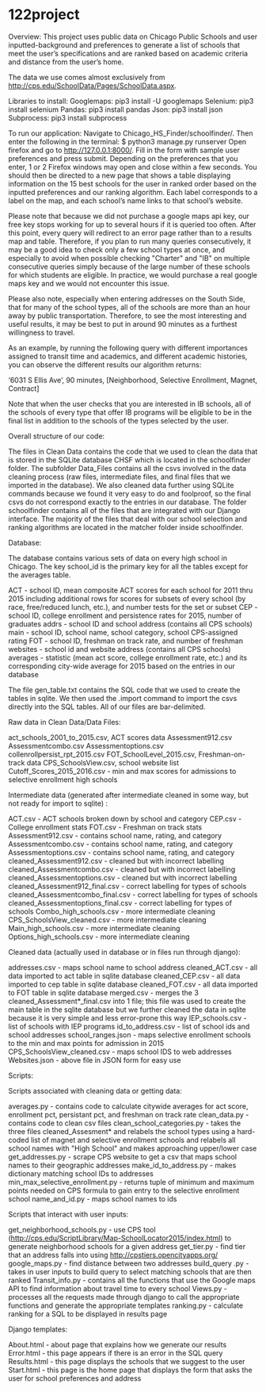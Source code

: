# 122project
 
Overview:
This project uses public data on Chicago Public Schools and user inputted-background and preferences to generate a list of schools that meet the user’s specifications and are ranked based on academic criteria and distance from the user’s home.

The data we use comes almost exclusively from http://cps.edu/SchoolData/Pages/SchoolData.aspx. 

Libraries to install:
Googlemaps: pip3 install -U googlemaps
Selenium: pip3 install selenium
Pandas: pip3 install pandas
Json: pip3 install json
Subprocess: pip3 install subprocess 

To run our application:
Navigate to Chicago_HS_Finder/schoolfinder/. 
Then enter the following in the terminal:
    $ python3 manage.py runserver
Open firefox and go to  http://127.0.0.1:8000/. Fill in the form with sample user preferences and press submit. Depending on the preferences that you enter, 1 or 2 Firefox windows may open and close within a few seconds. 
You should then be directed to a new page that shows a table displaying information on the 15 best schools for the user in ranked order based on the inputted preferences and our ranking algorithm. Each label corresponds to a label on the map, and each school’s name links to that school’s website. 

Please note that because we did not purchase a google maps api key, our free key stops working for up to several hours if it is queried too often. After this point, every query will redirect to an error page rather than to a results map and table. Therefore, if you plan to run many queries consecutively, it may be a good idea to check only a few school types at once, and especially to avoid when possible checking "Charter" and "IB" on multiple consecutive queries simply because of the large number of these schools for which students are eligible. In practice, we would purchase a real google maps key and we would not encounter this issue. 

Please also note, especially when entering addresses on the South Side, that for many of the school types, all of the schools are more than an hour away by public transportation. Therefore, to see the most interesting and useful results, it may be best to put in around 90 minutes as a furthest willingness to travel.

As an example, by running the following query with different importances assigned to transit time and academics, and different academic histories, you can observe the different results our algorithm returns: 

‘6031 S Ellis Ave’, 90 minutes, [Neighborhood, Selective Enrollment, Magnet, Contract]

Note that when the user checks that you are interested in IB schools, all of the schools of every type that offer IB programs will be eligible to be in the final list in addition to the schools of the types selected by the user.

Overall structure of our code:

The files in Clean Data contains the code that we used to clean the data that is stored in the SQLite database CHSF which is located in the schoolfinder folder. The subfolder Data_Files contains all the csvs involved in the data cleaning process (raw files, intermediate files, and final files that we imported in the database). We also cleaned data further using SQLite commands because we found it very easy to do and foolproof, so the final csvs do not correspond exactly to the entries in our database.
The folder schoolfinder contains all of the files that are integrated with our Django interface. The majority of the files that deal with our school selection and ranking algorithms are located in the matcher folder inside schoolfinder.  

Database:

The database contains various sets of data on every high school in Chicago. The key school_id is the primary key for all the tables except for the averages table. 

ACT - school ID, mean composite ACT scores for each school for 2011 thru 2015 including additional rows for scores for subsets of every school (by race, free/reduced lunch, etc.), and number tests for the set or subset
CEP - school ID, college enrollment and persistence rates for 2015, number of graduates
addrs - school ID and school address (contains all CPS schools)
main - school ID, school name, school category, school CPS-assigned rating
FOT - school ID, freshman on track rate, and number of freshman
websites - school id and website address (contains all CPS schools)
averages - statistic (mean act score, college enrollment rate, etc.) and its corresponding city-wide average for 2015 based on the entries in our database

The file gen_table.txt contains the SQL code that we used to create the tables in sqlite. We then used the .import command to import the csvs directly into the SQL tables. All of our files are bar-delimited. 

Raw data in Clean Data/Data Files:

act_schools_2001_to_2015.csv, ACT scores data
Assessment912.csv
Assessmentcombo.csv
Assessmentoptions.csv
collenrollpersist_rpt_2015.csv
FOT_SchoolLevel_2015.csv, Freshman-on-track data
CPS_SchoolsView.csv, school website list
Cutoff_Scores_2015_2016.csv - min and max scores for admissions to selective enrollment high schools


Intermediate data (generated after intermediate cleaned in some way, but not ready for import to sqlite) :

ACT.csv - ACT schools broken down by school and category
CEP.csv - College enrollment stats
FOT.csv - Freshman on track stats
Assessment912.csv - contains school name, rating, and category
Assessmentcombo.csv - contains school name, rating, and category
Assessmentoptions.csv - contains school name, rating, and category
cleaned_Assessment912.csv - cleaned but with incorrect labelling
cleaned_Assessmentcombo.csv - cleaned but with incorrect labelling
cleaned_Assessmentoptions.csv - cleaned but with incorrect labelling
cleaned_Assessment912_final.csv - correct labelling for types of schools
cleaned_Assessmentcombo_final.csv - correct labelling for types of schools
cleaned_Assessmentoptions_final.csv - correct labelling for types of schools
Combo_high_schools.csv - more intermediate cleaning
CPS_SchoolsView_cleaned.csv - more intermediate cleaning
Main_high_schools.csv - more intermediate cleaning
Options_high_schools.csv - more intermediate cleaning

Cleaned data (actually used in database or in files run through django):

addresses.csv - maps school name to school address
cleaned_ACT.csv - all data imported to act table in sqlite database
cleaned_CEP.csv - all data imported to cep table in sqlite database
cleaned_FOT.csv - all data imported to FOT table in sqlite database
merged.csv - merges the 3 cleaned_Assessment*_final.csv into 1 file; this file was used to create the main table in the sqlite database but we further cleaned the data in sqlite because it is very simple and less error-prone this way
IEP_schools.csv - list of schools with IEP programs
id_to_address.csv - list of school ids and school addresses
school_ranges.json - maps selective enrollment schools to the min and max points for admission in 2015
CPS_SchoolsView_cleaned.csv - maps school IDS to web addresses
Websites.json - above file in JSON form for easy use

Scripts:

Scripts associated with cleaning data or getting data:

averages.py - contains code to calculate citywide averages for act score, enrollment pct, persistant pct, and freshman on track rate
clean_data.py - contains code to clean csv files
clean_school_categories.py - takes the three files cleaned_Assesment* and relabels the
school types using a hard-coded list of magnet and selective enrollment schools and relabels
all school names with "High School" and makes approaching upper/lower case
get_addresses.py - scrape CPS website to get a csv that maps school names to their geographic addresses
make_id_to_address.py - makes dictionary matching school IDs to addresses
min_max_selective_enrollment.py - returns tuple of minimum and maximum points needed on CPS formula to gain entry to the selective enrollment school
name_and_id.py - maps school names to ids

Scripts that interact with user inputs:

get_neighborhood_schools.py - use CPS tool (http://cps.edu/ScriptLibrary/Map-SchoolLocator2015/index.html) to generate neighborhood schools for a given address
get_tier.py - find tier that an address falls into using http://cpstiers.opencityapps.org/ 
google_maps.py - find distance between two addresses
build_query .py - takes in user inputs to build query to select matching schools that are then ranked
Transit_info.py - contains all the functions that use the Google maps API to find information about travel time to every school
Views.py - processes all the requests made through django to call the appropriate functions and generate the appropriate templates
ranking.py - calculate ranking for a SQL to be displayed in results page

Django templates:

About.html - about page that explains how we generate our results
Error.html - this page appears if there is an error in the SQL query
Results.html - this page displays the schools that we suggest to the user
Start.html - this page is the home page that displays the form that asks the user for school preferences and address
